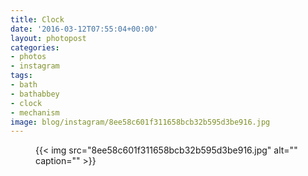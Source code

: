 ```yaml
---
title: Clock
date: '2016-03-12T07:55:04+00:00'
layout: photopost
categories:
- photos
- instagram
tags:
- bath
- bathabbey
- clock
- mechanism
image: blog/instagram/8ee58c601f311658bcb32b595d3be916.jpg
---
```


<figure class="photo photo--square">
  {{< img src="8ee58c601f311658bcb32b595d3be916.jpg" alt="" caption="" >}}

</figure>



